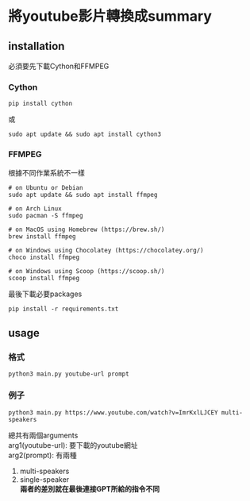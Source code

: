# 將youtube影片轉換成summary

## installation
必須要先下載Cython和FFMPEG

### Cython
```
pip install cython
```
或
```
sudo apt update && sudo apt install cython3
```
### FFMPEG
根據不同作業系統不一樣
```
# on Ubuntu or Debian
sudo apt update && sudo apt install ffmpeg

# on Arch Linux
sudo pacman -S ffmpeg

# on MacOS using Homebrew (https://brew.sh/)
brew install ffmpeg

# on Windows using Chocolatey (https://chocolatey.org/)
choco install ffmpeg

# on Windows using Scoop (https://scoop.sh/)
scoop install ffmpeg
```
最後下載必要packages
```
pip install -r requirements.txt
```
## usage
### 格式
```
python3 main.py youtube-url prompt
```
### 例子
```
python3 main.py https://www.youtube.com/watch?v=ImrKxlLJCEY multi-speakers
```
總共有兩個arguments\
arg1(youtube-url): 要下載的youtube網址\
arg2(prompt): 有兩種
1. multi-speakers
2. single-speaker \
**兩者的差別就在最後連接GPT所給的指令不同**
